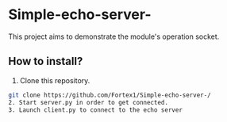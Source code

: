 # Simple-echo-server-
This project aims to demonstrate the module's operation socket.
## How to install?
1. Clone this repository.
```bash
git clone https://github.com/Fortex1/Simple-echo-server-/
2. Start server.py in order to get connected.
3. Launch client.py to connect to the echo server
